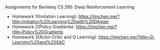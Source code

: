Assignments for Berkeley CS 285: Deep Reinforcement Learning

- Homework 1(Imitation Learning): https://jimchen.me/?title=Imitation%20Learning%20with%20DAgger
- Homework 2(Policy Gradients): https://jimchen.me/?title=Policy%20Gradients
- Homework 3(Actor-Critic and Q Learning): https://jimchen.me/?title=Q-Learning%20and%20SAC
